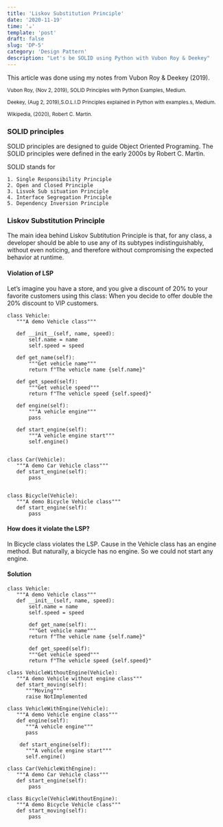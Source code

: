 ```yaml
---
title: 'Liskov Substitution Principle'
date: '2020-11-19'
time: '☕️'
template: 'post'
draft: false
slug: 'DP-5'
category: 'Design Pattern'
description: "Let's be SOLID using Python with Vubon Roy & Deekey"
---
```


This article was done using my notes from Vubon Roy & Deekey (2019).

<sub>Vubon Roy, (Nov 2, 2019), SOLID Principles with Python Examples, Medium.</sub>

<sub>Deekey, (Aug 2, 2019),S.O.L.I.D Principles explained in Python with examples.s, Medium.</sub>

<sub>Wikipedia, (2020), Robert C. Martin.</sub>

### SOLID principles

SOLID principles are designed to guide Object Oriented Programing. The SOLID principles were defined in the early 2000s by Robert C. Martin.

SOLID stands for

    1. Single Responsibility Principle
    2. Open and Closed Principle
    3. Lisvok Sub situation Principle
    4. Interface Segregation Principle
    5. Dependency Inversion Principle

### Liskov Substitution Principle

The main idea behind Liskov Subtitution Principle is that, for any class, a developer should be able to use any of its subtypes indistinguishably, without even noticing, and therefore without compromising the expected behavior at runtime. 

#### Violation of LSP

Let’s imagine you have a store, and you give a discount of 20% to your favorite customers using this class: When you decide to offer double the 20% discount to VIP customers.
```
class Vehicle:
   """A demo Vehicle class"""

   def __init__(self, name, speed):
       self.name = name
       self.speed = speed

   def get_name(self):
       """Get vehicle name"""
       return f"The vehicle name {self.name}"

   def get_speed(self):
       """Get vehicle speed"""
       return f"The vehicle speed {self.speed}"

   def engine(self):
       """A vehicle engine"""
       pass

   def start_engine(self):
       """A vehicle engine start"""
       self.engine()


class Car(Vehicle):
   """A demo Car Vehicle class"""
   def start_engine(self):
       pass


class Bicycle(Vehicle):
   """A demo Bicycle Vehicle class"""
   def start_engine(self):
       pass
```

#### How does it violate the LSP?
In Bicycle class violates the LSP. Cause in the Vehicle class has an engine method. But naturally, a bicycle has no engine. So we could not start any engine.

#### Solution
```
class Vehicle:
   """A demo Vehicle class"""
   def __init__(self, name, speed):
       self.name = name
       self.speed = speed   
       
       def get_name(self):
       """Get vehicle name"""
       return f"The vehicle name {self.name}"   
       
       def get_speed(self):
       """Get vehicle speed"""
       return f"The vehicle speed {self.speed}"

class VehicleWithoutEngine(Vehicle):
   """A demo Vehicle without engine class"""
   def start_moving(self):
      """Moving"""
      raise NotImplemented
      
class VehicleWithEngine(Vehicle):
   """A demo Vehicle engine class"""
   def engine(self):
      """A vehicle engine"""
      pass   
    
    def start_engine(self):
      """A vehicle engine start"""
      self.engine()

class Car(VehicleWithEngine):
   """A demo Car Vehicle class"""
   def start_engine(self):
       pass

class Bicycle(VehicleWithoutEngine):
   """A demo Bicycle Vehicle class""" 
   def start_moving(self):
       pass
```
